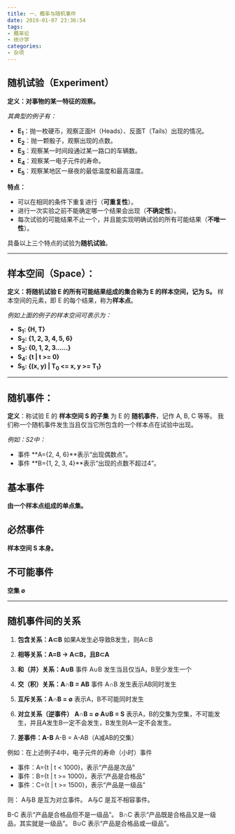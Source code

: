 ```yaml
---
title: 一、概率与随机事件
date: 2019-01-07 23:36:54
tags:
- 概率论
- 统计学
categories:
- 杂项
---
```


## 随机试验（Experiment）

**定义：对事物的某一特征的观察。**

_其典型的例子有：_
- **E<sub>1</sub>**：抛一枚硬币，观察正面H（Heads）、反面T（Tails）出现的情况。
- **E<sub>2</sub>**：抛一颗骰子，观察出现的点数。
- **E<sub>3</sub>**：观察某一时间段通过某一路口的车辆数。
- **E<sub>4</sub>**：观察某一电子元件的寿命。
- **E<sub>5</sub>**：观察某地区一昼夜的最低温度和最高温度。

<!--more-->

**特点：**
- 可以在相同的条件下重复进行（**可重复性**）。
- 进行一次实验之前不能确定哪一个结果会出现（**不确定性**）。
- 每次试验的可能结果不止一个，并且能实现明确试验的所有可能结果（**不唯一性**）。

具备以上三个特点的试验为**随机试验**。

<hr>

## 样本空间（Space）：

**定义：将随机试验 E 的所有可能结果组成的集合称为 E 的样本空间，记为 S。**
样本空间的元素，即 E 的每个结果，称为**样本点**。

_例如上面的例子的样本空间可表示为：_
- **S<sub>1</sub>: {H, T}**
- **S<sub>2</sub>: {1, 2, 3, 4, 5, 6}**
- **S<sub>3</sub>: {0, 1, 2, 3......}**
- **S<sub>4</sub>: {t | t >= 0}**
- **S<sub>5</sub>: {(x, y) | T<sub>0</sub> <= x, y >= T<sub>1</sub>}**

<hr>

## 随机事件：

**定义**：称试验 E 的 **样本空间 S 的子集** 为 E 的 **随机事件**，记作 A, B, C 等等。
我们称一个随机事件发生当且仅当它所包含的一个样本点在试验中出现。

_例如：S2中：_
- 事件 **A={2, 4, 6}**表示“出现偶数点”。
- 事件 **B={1, 2, 3, 4}**表示“出现的点数不超过4”。


## 基本事件
**由一个样本点组成的单点集。**
## 必然事件
**样本空间 S 本身。**
## 不可能事件
**空集 ∅**

<hr>

## 随机事件间的关系

1. **包含关系：A⊂B**
如果A发生必导致B发生，则A⊂B

2. **相等关系：A=B -> A⊂B，且B⊂A**

3. **和（并）关系：A∪B**
事件 A∪B 发生当且仅当A，B至少发生一个

4. **交（积）关系：A∩B = AB**
事件 A∩B 发生表示AB同时发生

5. **互斥关系：A∩B = ∅**
表示A，B不可能同时发生

6. **对立关系（逆事件）**
**A∩B = ∅
A∪B = S**
表示A，B的交集为空集，不可能发生，并且A发生B一定不会发生，B发生则A一定不会发生。

7. **差事件：A-B**
A-B = A-AB（A减AB的交集）


例如：在上述例子4中，电子元件的寿命（小时）事件

- 事件：A={t | t < 1000}，表示“产品是次品”
- 事件：B={t | t >= 1000}，表示“产品是合格品”
- 事件：C={t | t >= 1500}，表示“产品是一级品”

则：
A与B 是互为对立事件。
A与C 是互不相容事件。

B-C 表示“产品是合格品但不是一级品”。
B∩C 表示“产品既是合格品又是一级品，其实就是一级品”。
B∪C 表示“产品是合格品或一级品”。